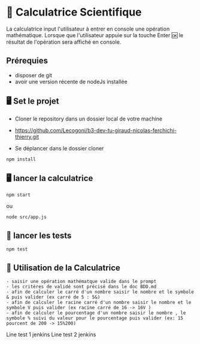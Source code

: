 # 🧮 Calculatrice Scientifique

La calculatrice input l'utilisateur à entrer en console une opération
mathématique. Lorsque que l'utilisateur appuie sur la touche Enter 🆗 le résultat de l'opération sera affiché en console. 

## Prérequies

- disposer de git
- avoir une version récente de nodeJs installée

## 🖥 Set le projet

- Cloner le repository dans un dossier local de votre machine
- https://github.com/Lecogoni/b3-dev-tu-giraud-nicolas-ferchichi-thierry.git

- Se déplancer dans le dossier cloner

````
npm install
````

## 🖥 lancer la calculatrice

````
npm start
````

ou 

````
node src/app.js  
````

## 🔖 lancer les tests

````
npm test
````


## 🧮 Utilisation de la Calculatrice

````
- saisir une opération mathématque valide dans le prompt
- les critères de validé sont précisé dans le doc BDD.md
- afin de calculer le carré d'un nombre saisir le nombre et le symbole & puis valider (ex carré de 5 : 5&)
- afin de calculer le racine carré d'un nombre saisir le nombre et le symbole V puis valider (ex racine carré de 16 -> 16V )
- afin de calculer le pourcentage d'un nombre saisir le nombre , le symbole % suivi du valeur pour le pourcentage puis valider (ex: 15 pourcent de 200 -> 15%200)
````

Line test 1 jenkins
Line test 2 jenkins



